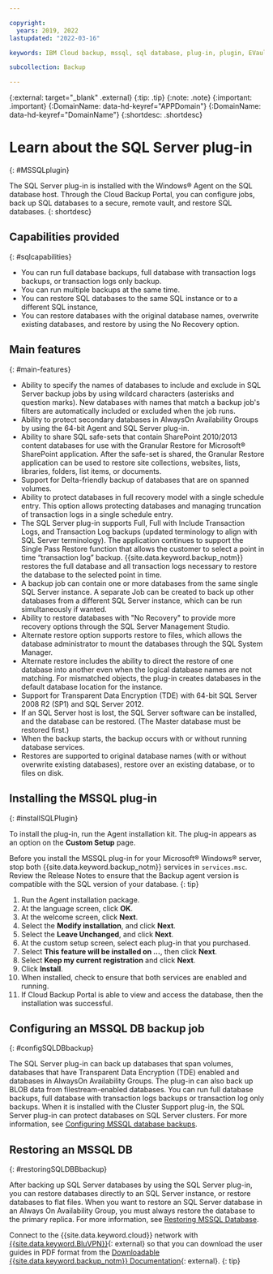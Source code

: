 ```yaml
---

copyright:
  years: 2019, 2022
lastupdated: "2022-03-16"

keywords: IBM Cloud backup, mssql, sql database, plug-in, plugin, EVault, Carbonite, restore SQL

subcollection: Backup

---
```

{:external: target="_blank" .external}
{:tip: .tip}
{:note: .note}
{:important: .important}
{:DomainName: data-hd-keyref="APPDomain"}
{:DomainName: data-hd-keyref="DomainName"}
{:shortdesc: .shortdesc}

# Learn about the SQL Server plug-in
{: #MSSQLplugin}

The SQL Server plug-in is installed with the Windows&reg; Agent on the SQL database host. Through the Cloud Backup Portal, you can configure jobs, back up SQL databases to a secure, remote vault, and restore SQL databases.
{: shortdesc}

## Capabilities provided
{: #sqlcapabilities}

- You can run full database backups, full database with transaction logs backups, or transaction logs only backup.
- You can run multiple backups at the same time.
- You can restore SQL databases to the same SQL instance or to a different SQL instance,
- You can restore databases with the original database names, overwrite existing databases, and restore by using the No Recovery option.

## Main features
{: #main-features}

- Ability to specify the names of databases to include and exclude in SQL Server backup jobs by using wildcard characters (asterisks and question marks). New databases with names that match a backup job's filters are automatically included or excluded when the job runs.
- Ability to protect secondary databases in AlwaysOn Availability Groups by using the 64-bit Agent and SQL Server plug-in.
- Ability to share SQL safe-sets that contain SharePoint 2010/2013 content databases for use with the Granular Restore for Microsoft&reg; SharePoint application. After the safe-set is shared, the Granular Restore application can be used to restore site collections, websites, lists, libraries, folders, list items, or documents.
- Support for Delta-friendly backup of databases that are on spanned volumes.
- Ability to protect databases in full recovery model with a single schedule entry. This option allows protecting databases and managing truncation of transaction logs in a single schedule entry.
- The SQL Server plug-in supports Full, Full with Include Transaction Logs, and Transaction Log backups (updated terminology to align with SQL Server terminology). The application continues to support the Single Pass Restore function that allows the customer to select a point in time “transaction log” backup. {{site.data.keyword.backup_notm}} restores the full database and all transaction logs necessary to restore the database to the selected point in time.
- A backup job can contain one or more databases from the same single SQL Server instance. A separate Job can be created to back up other databases from a different SQL Server instance, which can be run simultaneously if wanted.
- Ability to restore databases with "No Recovery" to provide more recovery options through the SQL Server Management Studio.
- Alternate restore option supports restore to files, which allows the database administrator to mount the databases through the SQL System Manager.
- Alternate restore includes the ability to direct the restore of one database into another even when the logical database names are not matching. For mismatched objects, the plug-in creates databases in the default database location for the instance.
- Support for Transparent Data Encryption (TDE) with 64-bit SQL Server 2008 R2 (SP1) and SQL Server 2012.
- If an SQL Server host is lost, the SQL Server software can be installed, and the database can be restored. (The Master database must be restored first.)
- When the backup starts, the backup occurs with or without running database services.
- Restores are supported to original database names (with or without overwrite existing databases), restore over an existing database, or to files on disk.

## Installing the MSSQL plug-in
{: #installSQLPlugin}

To install the plug-in, run the Agent installation kit. The plug-in appears as an option on the **Custom Setup** page.

Before you install the MSSQL plug-in for your Microsoft&reg; Windows&reg; server, stop both {{site.data.keyword.backup_notm}} services in `services.msc`.
Review the Release Notes to ensure that the Backup agent version is compatible with the SQL version of your database.
{: tip}

1. Run the Agent installation package.
2. At the language screen, click **OK**.
3. At the welcome screen, click **Next**.
4. Select the **Modify installation**, and click **Next**.
5. Select the **Leave Unchanged**, and click **Next**.
6. At the custom setup screen, select each plug-in that you purchased.
7. Select **This feature will be installed on ...**, then click **Next**.
8. Select **Keep my current registration** and click **Next**.
9. Click **Install**.
10. When installed, check to ensure that both services are enabled and running.
11. If Cloud Backup Portal is able to view and access the database, then the installation was successful.


## Configuring an MSSQL DB backup job
{: #configSQLDBbackup}

The SQL Server plug-in can back up databases that span volumes, databases that have Transparent Data Encryption (TDE) enabled and databases in AlwaysOn Availability Groups. The plug-in can also back up BLOB data from filestream-enabled databases. You can run full database backups, full database with transaction logs backups or transaction log only backups. When it is installed with the Cluster Support plug-in, the SQL Server plug-in can protect databases on SQL Server clusters. For more information, see [Configuring MSSQL database backups](/docs/Backup?topic=Backup-configureMSSQLBackup).

## Restoring an MSSQL DB
{: #restoringSQLDBBbackup}

After backing up SQL Server databases by using the SQL Server plug-in, you can restore databases directly to an SQL Server instance, or restore databases to flat files. When you want to restore an SQL Server database in an Always On Availability Group, you must always restore the database to the primary replica.
For more information, see [Restoring MSSQL Database](/docs/Backup?topic=Backup-restoreMSSQLDB).

Connect to the {{site.data.keyword.cloud}} network with [{{site.data.keyword.BluVPN}}](https://www.ibm.com/cloud/vpn-access){: external} so that you can download the user guides in PDF format from the [Downloadable {{site.data.keyword.backup_notm}} Documentation](http://downloads.service.softlayer.com/evault/Documentation/){: external}.
{: tip}
